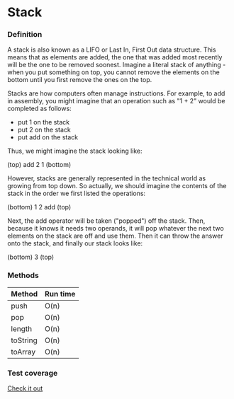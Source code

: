 # Stack


### Definition

A stack is also known as a LIFO or Last In, First Out data structure. This means that as elements are added, the one that was added most recently will be the one to be removed soonest. Imagine a literal stack of anything - when you put something on top, you cannot remove the elements on the bottom until you first remove the ones on the top.

Stacks are how computers often manage instructions. For example, to add in assembly, you might imagine that an operation such as "1 + 2" would be completed as follows:

- put 1 on the stack
- put 2 on the stack
- put add on the stack

Thus, we might imagine the stack looking like:

(top)
add
2
1
(bottom)

However, stacks are generally represented in the technical world as growing from top down. So actually, we should imagine the contents of the stack in the order we first listed the operations:

(bottom)
1
2
add
(top)

Next, the add operator will be taken ("popped") off the stack. Then, because it knows it needs two operands, it will pop whatever the next two elements on the stack are off and use them. Then it can throw the answer onto the stack, and finally our stack looks like:

(bottom)
3
(top)


### Methods

Method      | Run time
---         | ---
push        | O(n)
pop         | O(n)
length      | O(n)
toString    | O(n)
toArray     | O(n)

### Test coverage

[Check it out](https://heatherbooker.github.io/dataStructures/coverage/stack/index.html)

